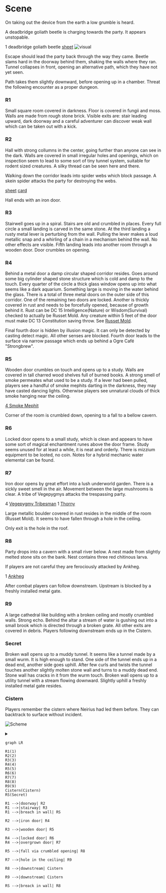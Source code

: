 # Scene

On taking out the device from the earth a low grumble is heard.

A deadbridge goliath beetle is charging towards the party. It appears unstopable.

1 deadbridge goliath beetle
[sheet](https://www.dndbeyond.com/monsters/triceratops)
![visual](https://66.media.tumblr.com/cec9d1fe16e06c2ac2fec54c00da61c8/tumblr_nhm29zZRgb1qco59jo1_1280.jpg)

Escape should lead the party back through the way they came.
Beetle slams hard in the doorway behind them, shaking the walls where they ran.
Tunnel collapses in front, opening an alternative path, which they have not yet seen.

Path takes them slightly downward, before opening up in a chamber. Threat the following encounter as
a proper dungeon.

### R1

Small square room covered in darkness. Floor is covered in fungii and moss.
Walls are made from rough stone brick. Visible exits are: stair leading upward,
dark doorway and a careful adventurer can discover weak wall which can be taken
out with a kick.

### R2

Hall with strong collumns in the center, going further than anyone can see in the dark.
Walls are covered in small irregular holes and openings, which on inspection seem to lead
to some sort of tiny tunnel system, suitable for rodent sized creatures. A silky thread
can be seen here and there.

Walking down the corridor leads into spider webs which block passage. A skein spider
attacks the party for destroying the webs.

[sheet](https://www.dndbeyond.com/monsters/giant-spider)
[card](https://www.amazon.com/Magic-Gathering-Hatchery-Spider-Ravnica/dp/B07HKSLBRN)

Hall ends with an iron door.

### R3

Stairwell goes up in a spiral. Stairs are old and crumbled in places. Every
full circle a small landing is carved in the same stone. At the third landing
a rusty metal lever is perturbing from the wall. Pulling the lever makes a loud
metallic snap and a whirling of a chain in a mechanism behind the wall. No other
effects are visible. Fifth landing leads into another room through a wooden door.
Door crumbles on opening.

### R4

Behind a metal door a damp circular shaped corridor resides. Goes around some
big cylinder shaped stone structure which is cold and damp to the touch. Every
quarter of the circle a thick glass window opens up into what seems like a dark
aquarium. Something large is moving in the water behind the glass. There is a
total of three metal doors on the outer side of this corridor. One of the
remaining two doors are locked. Another is thickly covered in rust and needs to be
forcefully opened, because of growth behind it.
Rust can be DC 15 Intelligence(Nature) or Wisdom(Survival) checked to actually
be Russet Mold. Any creature within 5 feet of the door must make DC 13
Constitution saving throw. See [Russet Mold](https://www.dndbeyond.com/monsters/vegepygmy).

Final fourth door is hidden by illusion magic. It can only be detected by
casting detect magic. All other senses are blocked. Fourth door leads to the
surface via narrow passage which ends up behind a Ogre Café "Strongbrew".

### R5

Wooden door crumbles on touch and opens up to a study. Walls are covered in
tall charred wood shelves full of burned books. A strong smell of smoke
permeates what used to be a study. If a lever had been pulled, players see a
handful of smoke mephits darting in the darkness, they may have casted dancing
lights. Otherwise players see unnatural clouds of thick smoke hanging near the
ceiling.

[4 Smoke Mephit](https://www.dndbeyond.com/monsters/smoke-mephit)

Corner of the room is crumbled down, opening to a fall to a bellow cavern.

### R6

Locked door opens to a small study, which is clean and appears to have some
sort of magical enchantment runes above the door frame. Study seems unused for at least a while,
it is neat and orderly. There is mizzium equipment to be looted, no coin. Notes for a hybrid mechanic
water elemental can be found.

### R7

Iron door opens by great effort into a lush underworld garden. There is a sickly sweet smell in the air.
Movement between the large mushrooms is clear. A tribe of Vegepygmys attacks the trespassing party.

4 [Vegepygmy Tribesman](https://www.dndbeyond.com/monsters/vegepygmy)
1 [Thorny](https://www.dndbeyond.com/monsters/thorny)

Large metallic boulder covered in rust resides in the middle of the room (Russet Mold). It seems to have fallen through a hole
in the ceiling.

Only exit is the hole in the roof.

### R8

Party drops into a cavern with a small river below. A nest made from slightly melted stone sits on the bank.
Nest contains three red chitinous larva.

If players are not careful they are ferociously attacked by Ankheg.

1 [Ankheg](https://www.dndbeyond.com/monsters/ankheg)

After combat players can follow downstream. Upstream is blocked by a freshly installed metal gate.

### R9

A large cathedral like building with a broken ceiling and mostly crumbled
walls. Strong echo. Behind the altar a stream of water is gushing out into a
small brook which is directed through a broken grate. All other exits are
covered in debris. Players following downstream ends up in the Cistern.

### Secret

Broken wall opens up to a muddy tunnel. It seems like a tunnel made by a small
wurm. It is high enough to stand. One side of the tunnel ends up in a dead
end, another side goes uphill. After few curls and twists the tunnel touches
another slightly molten stone wall and turns to a muddy dead end. Stone wall
has cracks in it from the wurm touch. Broken wall opens up to a utility tunnel
with a stream flowing downward. Slightly uphill a freshly installed metal gate
resides.

### Cistern

Players remember the cistern where Neirius had led them before. They can backtrack to surface without incident.

![Scheme](https://g.gravizo.com/source/scheme?https%3A%2F%2Fraw.githubusercontent.com%2Fxytis%2FGURPS%2Fravnica%2FCampaigns%2FRavnica%2F06_1_escape_from_tunnels.md)
<details>
<summary></summary>
scheme
graph {
R1 -- R2 [label=doorway]
R1 -- R3 [label=stairway]
R1 -- RS [label="breach in wall"]

R2 -- R4 [label="iron door"]

R3 -- R5 [label="wooden door"]

R4 -- R6 [label="locked door"]
R4 -- R7 [label="rusty door"]

R5 -- R8 [label="fall via crumbled opening"]

R7 -- R9 [label="hole in the ceiling"]

RS -- R8 [label="breach in wall"]

R8 -- Cistern [label="downstream"]
R9 -- Cistern [label="downstream"]

}
scheme
</details>


```mermaid
graph LR

R1(1)
R2(2)
R3(3)
R4(4)
R5(5)
R6(6)
R7(7)
R8(8)
R9(9)
Cistern(Cistern)
RS(Secret)

R1 -->|doorway| R2
R1 -->|stairway| R3
R1 -->|breach in wall| RS

R2 -->|iron door| R4

R3 -->|wooden door| R5

R4 -->|locked door| R6
R4 -->|overgrown door| R7

R5 -->|fall via crumbled opening| R8

R7 -->|hole in the ceiling| R9

R8 -->|downstream| Cistern

R9 -->|downstream| Cistern

RS -->|breack in wall| R8

```
